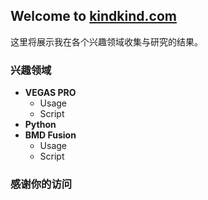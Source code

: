## Welcome to [kindkind.com](http://kindkind.com)

这里将展示我在各个兴趣领域收集与研究的结果。


### 兴趣领域


- **VEGAS PRO**
    - Usage
    - Script
- **Python**
- **BMD Fusion**
    - Usage
    - Script


### 感谢你的访问
